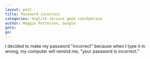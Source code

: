 ```yaml
---
layout: post
title: Password incorrect
categories: english serious geek catchphrase
author: Meggie Patterson, Google
goto:
go:
---
```

I decided to make my password "incorrect" because when I type it in wrong, my computer will remind me, "your password is incorrect."
